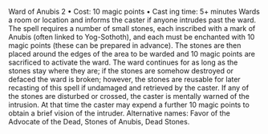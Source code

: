 Ward of Anubis 2
• Cost:  10 magic points
•
 Cast
ing time: 5+ minutes
Wards a room or location and informs the caster if anyone 
intrudes past the ward. The spell requires a number of 
small stones, each inscribed with a mark of Anubis (often 
linked to Yog-Sothoth), and each must be enchanted with 
10 magic points (these can be prepared in advance). The 
stones are then placed around the edges of the area to 
be warded and 10 magic points are sacrificed to activate 
the ward. The ward continues for as long as the stones 
stay where they are; if the stones are somehow destroyed 
or defaced the ward is broken; however, the stones are 
reusable for later recasting of this spell if undamaged and 
retrieved by the caster. 
If any of the stones are disturbed or crossed, the caster is 
mentally warned of the intrusion. At that time the caster 
may expend a further 10 magic points to obtain a brief 
vision of the intruder. 
Alternative names: Favor of the Advocate of the Dead, Stones 
of Anubis, Dead Stones.
   
